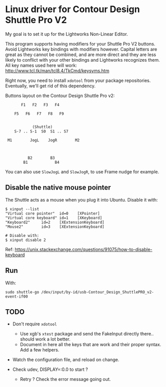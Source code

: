 Linux driver for Contour Design Shuttle Pro V2
==============================================

My goal is to set it up for the Lightworks Non-Linear Editor.

This program supports having modifiers for your Shuttle Pro V2
buttons. Avoid Lightworks key bindings with modifiers however. Capital
letters are great as they cannot be combined, and are more direct and
they are less likely to conflict with your other bindings and
Lightworks recognizes them. All key names used here will work:
http://www.tcl.tk/man/tcl8.4/TkCmd/keysyms.htm

Right now, you need to install `xdotool` from your package
repositories. Eventually, we'll get rid of this dependency.

Buttons layout on the Contour Design Shuttle Pro v2:


           F1   F2   F3   F4

        F5   F6   F7   F8   F9


                (Shuttle)
        S-7 .. S-1  S0  S1 .. S7

     M1        JogL    JogR        M2



              B2        B3
            B1            B4

You can also use `SlowJogL` and `SlowJogR`, to use Frame nudge for example.

## Disable the native mouse pointer

The Shuttle acts as a mouse when you plug it into Ubuntu. Disable it with:

    $ xinput --list
    "Virtual core pointer"  id=0    [XPointer]
    "Virtual core keyboard" id=1    [XKeyboard]
    "Keyboard2"     id=2    [XExtensionKeyboard]
    "Mouse2"        id=3    [XExtensionKeyboard]

    # Disable with:
    $ xinput disable 2

Ref: https://unix.stackexchange.com/questions/91075/how-to-disable-keyboard


## Run

With:

    sudo shuttle-go /dev/input/by-id/usb-Contour_Design_ShuttlePRO_v2-event-if00

TODO
----

* Don't require `xdotool`
  * Use xgb's `xtest` package and send the FakeInput directly there.. should work
    a lot better.
  * Document in here all the keys that are work and their proper syntax. Add a few helpers.

* Watch the configuration file, and reload on change.

* Check udev, DISPLAY=:0.0 to start ?
  * Retry ? Check the error message going out.
